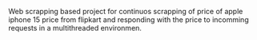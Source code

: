 Web scrapping based project for continuos scrapping of price of apple iphone 15 price from flipkart and responding with the price to incomming requests in a multithreaded environmen.
